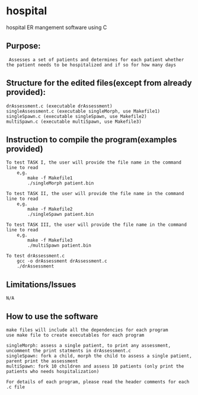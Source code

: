 # hospital
hospital ER  mangement software using C

## Purpose: 
	 Assesses a set of patients and determines for each patient whether the patient needs to be hospitalized and if so for how many days
	
## Structure for the edited files(except from already provided):

	drAssessment.c (executable drAssessment)
	singleAssessment.c (executable singleMorph, use Makefile1)
	singleSpawn.c (executable singleSpawn, use Makefile2)
	multiSpawn.c (executable multiSpawn, use Makefile3)


## Instruction to compile the program(examples provided)
	To test TASK I, the user will provide the file name in the command line to read
		e,g. 
			make -f Makefile1
			./singleMorph patient.bin

	To test TASK II, the user will provide the file name in the command line to read
		e,g. 
			make -f Makefile2
			./singleSpawn patient.bin

	To test TASK III, the user will provide the file name in the command line to read
		e,g. 
			make -f Makefile3
			./multiSpawn patient.bin
			
	To test drAssessment.c
		gcc -o drAssessment drAssessment.c
		./drAssessment

## Limitations/Issues

	N/A

## How to use the software
	make files will include all the dependencies for each program
	use make file to create executables for each program
	
	singleMorph: assess a single patient, to print any assessment, uncomment the print statments in drAssessment.c
	singleSpawn: fork a child, morph the child to assess a single patient, parent print the assessment
	multiSpawn: fork 10 children and assess 10 patients (only print the patients who needs hospitalization)

	For details of each program, please read the header comments for each .c file 
